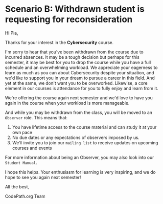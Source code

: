 # Scenario B: Withdrawn student is requesting for reconsideration

Hi Pia, 

Thanks for your interest in the **Cybersecurity** course. 

I'm sorry to hear that you've been withdrawn from the course due to incurred absences. It may be a tough decision but perhaps for this semester, it may be best for you to drop the course while you have a full schedule and an overwhelming workload. We appreciate your eagerness to learn as much as you can about Cybersecurity despite your situation, and we'd like to support you in your dream to pursue a career in this field. And yet at the same, we don't want you to be overworked. Likewise, a core element in our courses is attendance for you to fully enjoy and learn from it. 

We're offering the course again next semester and we'd love to have you again in the course when your workload is more manageable. 

And while you may be withdrawn from the class, you will be moved to an `Observer` role. This means that:
1. You have lifetime access to the course material and can study it at your own pace
1. No due dates or any expectations of observers imposed by us.
1. We'll invite you to join our `mailing list` to receive updates on upcoming courses and events

For more information about being an Observer, you may also look into our `Student Manual`.

I hope this helps. Your enthusiasm for learning is very inspiring, and we do hope to see you again next semester!


All the best,

CodePath.org Team